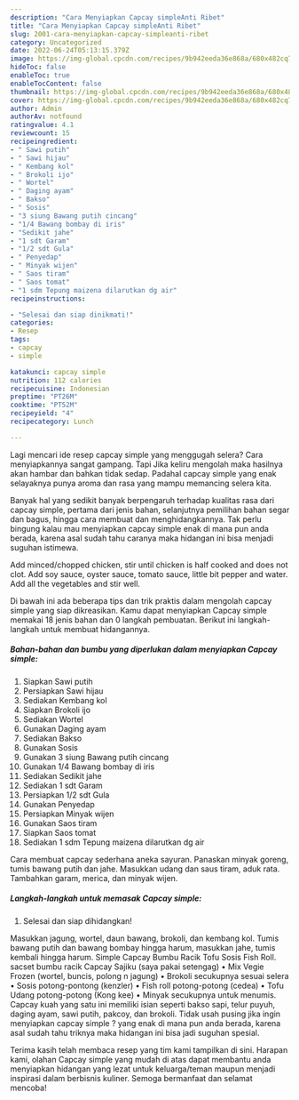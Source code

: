 ```yaml
---
description: "Cara Menyiapkan Capcay simpleAnti Ribet"
title: "Cara Menyiapkan Capcay simpleAnti Ribet"
slug: 2001-cara-menyiapkan-capcay-simpleanti-ribet
category: Uncategorized
date: 2022-06-24T05:13:15.379Z
image: https://img-global.cpcdn.com/recipes/9b942eeda36e868a/680x482cq70/capcay-simple-foto-resep-utama.jpg
hideToc: false
enableToc: true
enableTocContent: false
thumbnail: https://img-global.cpcdn.com/recipes/9b942eeda36e868a/680x482cq70/capcay-simple-foto-resep-utama.jpg
cover: https://img-global.cpcdn.com/recipes/9b942eeda36e868a/680x482cq70/capcay-simple-foto-resep-utama.jpg
author: Admin
authorAv: notfound
ratingvalue: 4.1
reviewcount: 15
recipeingredient:
- " Sawi putih"
- " Sawi hijau"
- " Kembang kol"
- " Brokoli ijo"
- " Wortel"
- " Daging ayam"
- " Bakso"
- " Sosis"
- "3 siung Bawang putih cincang"
- "1/4 Bawang bombay di iris"
- "Sedikit jahe"
- "1 sdt Garam"
- "1/2 sdt Gula"
- " Penyedap"
- " Minyak wijen"
- " Saos tiram"
- " Saos tomat"
- "1 sdm Tepung maizena dilarutkan dg air"
recipeinstructions:

- "Selesai dan siap dinikmati!"
categories:
- Resep
tags:
- capcay
- simple

katakunci: capcay simple 
nutrition: 112 calories
recipecuisine: Indonesian
preptime: "PT26M"
cooktime: "PT52M"
recipeyield: "4"
recipecategory: Lunch

---
```



Lagi mencari ide resep capcay simple yang menggugah selera? Cara menyiapkannya sangat gampang. Tapi Jika keliru mengolah maka hasilnya akan hambar dan bahkan tidak sedap. Padahal capcay simple yang enak selayaknya punya aroma dan rasa yang mampu memancing selera kita.


Banyak hal yang sedikit banyak berpengaruh terhadap kualitas rasa dari capcay simple, pertama dari jenis bahan, selanjutnya pemilihan bahan segar dan bagus, hingga cara membuat dan menghidangkannya. Tak perlu bingung kalau mau menyiapkan capcay simple enak di mana pun anda berada, karena asal sudah tahu caranya maka hidangan ini bisa menjadi suguhan istimewa.

Add minced/chopped chicken, stir until chicken is half cooked and does not clot. Add soy sauce, oyster sauce, tomato sauce, little bit pepper and water. Add all the vegetables and stir well.


Di bawah ini ada beberapa tips dan trik praktis dalam mengolah capcay simple yang siap dikreasikan. Kamu dapat menyiapkan Capcay simple memakai 18 jenis bahan dan 0 langkah pembuatan. Berikut ini langkah-langkah untuk membuat hidangannya.

<!--inarticleads1-->

##### Bahan-bahan dan bumbu yang diperlukan dalam menyiapkan Capcay simple:

1. Siapkan  Sawi putih
1. Persiapkan  Sawi hijau
1. Sediakan  Kembang kol
1. Siapkan  Brokoli ijo
1. Sediakan  Wortel
1. Gunakan  Daging ayam
1. Sediakan  Bakso
1. Gunakan  Sosis
1. Gunakan 3 siung Bawang putih cincang
1. Gunakan 1/4 Bawang bombay di iris
1. Sediakan Sedikit jahe
1. Sediakan 1 sdt Garam
1. Persiapkan 1/2 sdt Gula
1. Gunakan  Penyedap
1. Persiapkan  Minyak wijen
1. Gunakan  Saos tiram
1. Siapkan  Saos tomat
1. Sediakan 1 sdm Tepung maizena dilarutkan dg air


Cara membuat capcay sederhana aneka sayuran. Panaskan minyak goreng, tumis bawang putih dan jahe. Masukkan udang dan saus tiram, aduk rata. Tambahkan garam, merica, dan minyak wijen. 

<!--inarticleads2-->

##### Langkah-langkah untuk memasak Capcay simple:


1. Selesai dan siap dihidangkan!

Masukkan jagung, wortel, daun bawang, brokoli, dan kembang kol. Tumis bawang putih dan bawang bombay hingga harum, masukkan jahe, tumis kembali hingga harum. Simple Capcay Bumbu Racik Tofu Sosis Fish Roll. sacset bumbu racik Capcay Sajiku (saya pakai setengag) • Mix Vegie Frozen (wortel, buncis, polong n jagung) • Brokoli secukupnya sesuai selera • Sosis potong-pontong (kenzler) • Fish roll potong-potong (cedea) • Tofu Udang potong-potong (Kong kee) • Minyak secukupnya untuk menumis. Capcay kuah yang satu ini memiliki isian seperti bakso sapi, telur puyuh, daging ayam, sawi putih, pakcoy, dan brokoli. Tidak usah pusing jika ingin menyiapkan capcay simple ? yang enak di mana pun anda berada, karena asal sudah tahu triknya maka hidangan ini bisa jadi suguhan spesial. 

Terima kasih telah membaca resep yang tim kami tampilkan di sini. Harapan kami, olahan Capcay simple yang mudah di atas dapat membantu anda menyiapkan hidangan yang lezat untuk keluarga/teman maupun menjadi inspirasi dalam berbisnis kuliner. Semoga bermanfaat dan selamat mencoba!
